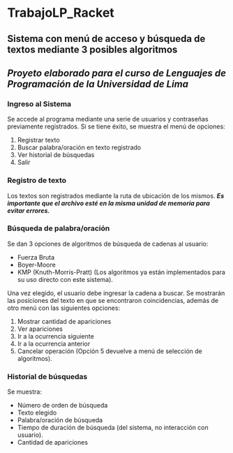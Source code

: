 # TrabajoLP_Racket
## Sistema con menú de acceso y búsqueda de textos mediante 3 posibles algoritmos
## *Proyeto elaborado para el curso de Lenguajes de Programación de la Universidad de Lima*

### Ingreso al Sistema
Se accede al programa mediante una serie de usuarios y contraseñas previamente registrados. Si se tiene éxito, se muestra el menú de opciones:
  1. Registrar texto
  2. Buscar palabra/oración en texto registrado
  3. Ver historial de búsquedas
  4. Salir

### Registro de texto
Los textos son registrados mediante la ruta de ubicación de los mismos.
***Es importante que el archivo esté en la misma unidad de memoria para evitar errores.***

### Búsqueda de palabra/oración
Se dan 3 opciones de algoritmos de búsqueda de cadenas al usuario:
- Fuerza Bruta
- Boyer-Moore
- KMP (Knuth-Morris-Pratt)
(Los algoritmos ya están implementados para su uso directo con este sistema).

Una vez elegido, el usuario debe ingresar la cadena a buscar. Se mostrarán las posiciones del texto en que se encontraron coincidencias, además de otro menú con las siguientes opciones:
  1. Mostrar cantidad de apariciones
  2. Ver apariciones
  3. Ir a la ocurrencia siguiente
  4. Ir a la ocurrencia anterior
  5. Cancelar operación
(Opción 5 devuelve a menú de selección de algoritmos).

### Historial de búsquedas
Se muestra:
- Número de orden de búsqueda
- Texto elegido
- Palabra/oración de búsqueda
- Tiempo de duración de búsqueda (del sistema, no interacción con usuario).
- Cantidad de apariciones

